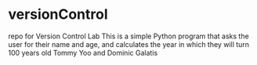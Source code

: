 # versionControl
repo for Version Control Lab
This is a simple Python program that asks the user for their name and age, and calculates the year in which they will turn 100 years old
Tommy Yoo and Dominic Galatis

